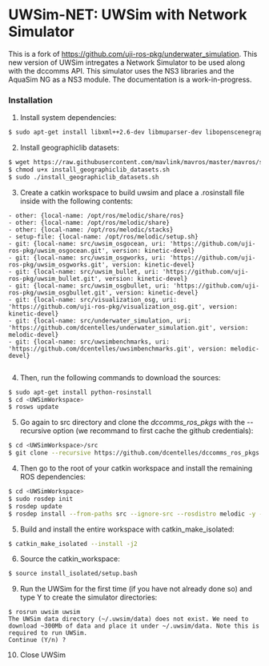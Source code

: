 # UWSim-NET: UWSim with Network Simulator
This is a fork of https://github.com/uji-ros-pkg/underwater_simulation.
This new version of UWSim intregates a Network Simulator to be used along with the dccomms API. This simulator uses the NS3 libraries and the AquaSim NG as a NS3 module. The documentation is a work-in-progress.

### Installation
1. Install system dependencies:
```bash
$ sudo apt-get install libxml++2.6-dev libmuparser-dev libopenscenegraph-dev libfftw3-dev geographiclib-tools libgeographic-dev geographiclib-doc -y
```
2. Install geographiclib datasets:
```bash
$ wget https://raw.githubusercontent.com/mavlink/mavros/master/mavros/scripts/install_geographiclib_datasets.sh
$ chmod u+x install_geographiclib_datasets.sh
$ sudo ./install_geographiclib_datasets.sh
```
3. Create a catkin workspace to build uwsim and place a .rosinstall file inside with the following contents:
```
- other: {local-name: /opt/ros/melodic/share/ros}
- other: {local-name: /opt/ros/melodic/share}
- other: {local-name: /opt/ros/melodic/stacks}
- setup-file: {local-name: /opt/ros/melodic/setup.sh}
- git: {local-name: src/uwsim_osgocean, uri: 'https://github.com/uji-ros-pkg/uwsim_osgocean.git', version: kinetic-devel}
- git: {local-name: src/uwsim_osgworks, uri: 'https://github.com/uji-ros-pkg/uwsim_osgworks.git', version: kinetic-devel}
- git: {local-name: src/uwsim_bullet, uri: 'https://github.com/uji-ros-pkg/uwsim_bullet.git', version: kinetic-devel}
- git: {local-name: src/uwsim_osgbullet, uri: 'https://github.com/uji-ros-pkg/uwsim_osgbullet.git', version: kinetic-devel}
- git: {local-name: src/visualization_osg, uri: 'https://github.com/uji-ros-pkg/visualization_osg.git', version: kinetic-devel}
- git: {local-name: src/underwater_simulation, uri: 'https://github.com/dcentelles/underwater_simulation.git', version: melodic-devel}
- git: {local-name: src/uwsimbenchmarks, uri: 'https://github.com/dcentelles/uwsimbenchmarks.git', version: melodic-devel}
        
```    
4. Then, run the following commands to download the sources:
```bash
$ sudo apt-get install python-rosinstall
$ cd <UWSimWorkspace>
$ rosws update
```

5. Go again to src directory and clone the *dccomms_ros_pkgs* with the --recursive option (we recommand to first cache the github credentials):
```bash
$ cd <UWSimWorkspace>/src
$ git clone --recursive https://github.com/dcentelles/dccomms_ros_pkgs.git
```
4. Then go to the root of your catkin workspace and install the remaining ROS dependencies:
```bash
$ cd <UWSimWorkspace>
$ sudo rosdep init
$ rosdep update
$ rosdep install --from-paths src --ignore-src --rosdistro melodic -y -r
```
5. Build and install the entire workspace with catkin_make_isolated:
```bash
$ catkin_make_isolated --install -j2
```
6. Source the catkin_workspace:
```bash
$ source install_isolated/setup.bash
```
9. Run the UWSim for the first time (if you have not already done so) and type Y to create the simulator directories:
```
$ rosrun uwsim uwsim
The UWSim data directory (~/.uwsim/data) does not exist. We need to download ~300Mb of data and place it under ~/.uwsim/data. Note this is required to run UWSim.
Continue (Y/n) ?
```
10. Close UWSim
